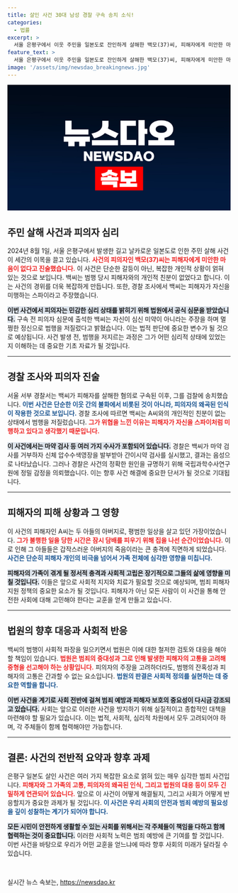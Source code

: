 ```yaml
---
title: 살인 사건 30대 남성 경찰 구속 송치 소식!
categories:
  - 법률
excerpt: >
  서울 은평구에서 이웃 주민을 일본도로 잔인하게 살해한 백모(37)씨, 피해자에게 미안한 마음 없다는 충격적 발언. 그의 범행 이유는 무엇인지, 경찰의 조사는 어디까지 진행되었을까? 궁금증을 자아내는 사건의 전말이 밝혀진다!
feature_text: >
  서울 은평구에서 이웃 주민을 일본도로 잔인하게 살해한 백모(37)씨, 피해자에게 미안한 마음 없다는 충격적 발언. 그의 범행 이유는 무엇인지, 경찰의 조사는 어디까지 진행되었을까? 궁금증을 자아내는 사건의 전말이 밝혀진다!
image: '/assets/img/newsdao_breakingnews.jpg'
---
```


<p><img src="/assets/img/newsdao_breakingnews.jpg" alt="ontimetimes 속보" /></p>

<h2 data-ke-size="size26">주민 살해 사건과 피의자 심리</h2>

<p data-ke-size="size16">2024년 8월 1일, 서울 은평구에서 발생한 길고 날카로운 일본도로 인한 주민 살해 사건이 세간의 이목을 끌고 있습니다. <b><span style="color: #ee2323;">사건의 피의자인 백모(37)씨는 피해자에게 미안한 마음이 없다고 진술했습니다.</span></b> 이 사건은 단순한 갈등이 아닌, 복잡한 개인적 상황이 얽혀 있는 것으로 보입니다. 백씨는 범행 당시 피해자와의 개인적 친분이 없었다고 합니다. 이는 사건의 경위를 더욱 복잡하게 만듭니다. 또한, 경찰 조사에서 백씨는 피해자가 자신을 미행하는 스파이라고 주장했습니다.</p>

<p data-ke-size="size16"><b><span style="background-color: #21538527;">이번 사건에서 피의자는 민감한 심리 상태를 밝히기 위해 법원에서 공식 심문을 받았습니다.</span></b> 구속 전 피의자 심문에 출석한 백씨는 자신이 심신 미약이 아니라는 주장을 하며 멀쩡한 정신으로 범행을 저질렀다고 밝혔습니다. 이는 법적 판단에 중요한 변수가 될 것으로 예상됩니다. 사건 발생 전, 범행을 저지르는 과정은 그가 어떤 심리적 상태에 있었는지 이해하는 데 중요한 기초 자료가 될 것입니다.</p>

<hr>

<h2 data-ke-size="size26">경찰 조사와 피의자 진술</h2>

<p data-ke-size="size16">서울 서부 경찰서는 백씨가 피해자를 살해한 혐의로 구속된 이후, 그를 검찰에 송치했습니다. <b><span style="color: #1a5490;">이번 사건은 단순한 이웃 간의 불화에서 비롯된 것이 아니라, 피의자의 왜곡된 인식이 작용한 것으로 보입니다.</span></b> 경찰 조사에 따르면 백씨는 A씨와의 개인적인 친분이 없는 상태에서 범행을 저질렀습니다. <b><span style="color: #ee2323;">그가 위협을 느낀 이유는 피해자가 자신을 스파이처럼 미행하고 있다고 생각했기 때문입니다.</span></b></p>

<p data-ke-size="size16"><b><span style="background-color: #21538527;">이 사건에서는 마약 검사 등 여러 가지 수사가 포함되어 있습니다.</span></b> 경찰은 백씨가 마약 검사를 거부하자 신체 압수수색영장을 발부받아 간이시약 검사를 실시했고, 결과는 음성으로 나타났습니다. 그러나 경찰은 사건의 정확한 원인을 규명하기 위해 국립과학수사연구원에 정밀 감정을 의뢰했습니다. 이는 향후 사건 해결에 중요한 단서가 될 것으로 기대됩니다.</p>

<hr>

<h2 data-ke-size="size26">피해자의 피해 상황과 그 영향</h2>

<p data-ke-size="size16">이 사건의 피해자인 A씨는 두 아들의 아버지로, 평범한 일상을 살고 있던 가장이었습니다. <b><span style="color: #ee2323;">그가 불행한 일을 당한 시간은 잠시 담배를 피우기 위해 집을 나선 순간이었습니다.</span></b> 이로 인해 그 아들들은 갑작스러운 아버지의 죽음이라는 큰 충격에 직면하게 되었습니다. <b><span style="color: #1a5490;">사건은 단순히 피해자 개인의 비극을 넘어서 가족 전체에 심각한 영향을 미칩니다.</span></b></p>

<p data-ke-size="size16"><b><span style="background-color: #21538527;">피해자의 가족이 겪게 될 정서적 충격과 사회적 고립은 장기적으로 그들의 삶에 영향을 미칠 것입니다.</span></b> 이들은 앞으로 사회적 지지와 치료가 필요할 것으로 예상되며, 범죄 피해자 지원 정책의 중요한 요소가 될 것입니다. 피해자가 아닌 모든 사람이 이 사건을 통해 안전한 사회에 대해 고민해야 한다는 교훈을 얻게 만들고 있습니다.</p>

<hr>

<h2 data-ke-size="size26">법원의 향후 대응과 사회적 반응</h2>

<p data-ke-size="size16">백씨의 범행이 사회적 파장을 일으키면서 법원은 이에 대한 철저한 검토와 대응을 해야 할 책임이 있습니다. <b><span style="color: #ee2323;">법원은 범죄의 중대성과 그로 인해 발생한 피해자의 고통을 고려해 중형을 선고해야 하는 상황입니다.</span></b> 피의자의 주장을 고려하더라도, 범행의 잔혹성과 피해자의 고통은 간과할 수 없는 요소입니다. <b><span style="color: #1a5490;">법원의 판결은 사회적 정의를 실현하는 데 중요한 역할을 합니다.</span></b></p>

<p data-ke-size="size16"><b><span style="background-color: #21538527;">이번 사건을 계기로 사회 전반에 걸쳐 범죄 예방과 피해자 보호의 중요성이 다시금 강조되고 있습니다.</span></b> 사회는 앞으로 이러한 사건을 방지하기 위해 실질적이고 종합적인 대책을 마련해야 할 필요가 있습니다. 이는 법적, 사회적, 심리적 차원에서 모두 고려되어야 하며, 각 주체들이 함께 협력해야만 가능합니다.</p>

<hr>

<h2 data-ke-size="size26">결론: 사건의 전반적 요약과 향후 과제</h2>

<p data-ke-size="size16">은평구 일본도 살인 사건은 여러 가지 복잡한 요소로 얽혀 있는 매우 심각한 범죄 사건입니다. <b><span style="color: #ee2323;">피해자와 그 가족의 고통, 피의자의 왜곡된 인식, 그리고 법원의 대응 등이 모두 긴밀하게 연관되어 있습니다.</span></b> 앞으로 이 사건이 어떻게 해결될지, 그리고 사회가 어떻게 반응할지가 중요한 과제가 될 것입니다. <b><span style="color: #1a5490;">이 사건은 우리 사회의 안전과 범죄 예방의 필요성을 깊이 성찰하는 계기가 되어야 합니다.</span></b></p>

<p data-ke-size="size16"><b><span style="background-color: #21538527;">모든 시민이 안전하게 생활할 수 있는 사회를 위해서는 각 주체들이 책임을 다하고 함께 협력하는 것이 중요합니다.</span></b> 이러한 사회적 노력은 범죄 예방에 큰 기여를 할 것입니다. 이번 사건을 바탕으로 우리가 어떤 교훈을 얻느냐에 따라 향후 사회의 미래가 달라질 수 있습니다.</p>

<p data-ke-size="size16">&nbsp;</p>
실시간 뉴스 속보는, <a href="https://newsdao.kr" rel="dofollow">https://newsdao.kr</a>



